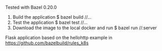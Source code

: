 
Tested with Bazel 0.20.0

1. Build the application
    $ bazel build //...
1. Test the application
    $ bazel test //...
1. Download the image to the local docker and run 
    $ bazel run //:server 

Flask application based on the hellohttp example in https://github.com/bazelbuild/rules_k8s


